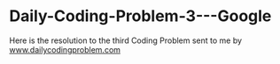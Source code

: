 # Daily-Coding-Problem-3---Google
Here is the resolution to the third Coding Problem sent to me by www.dailycodingproblem.com
